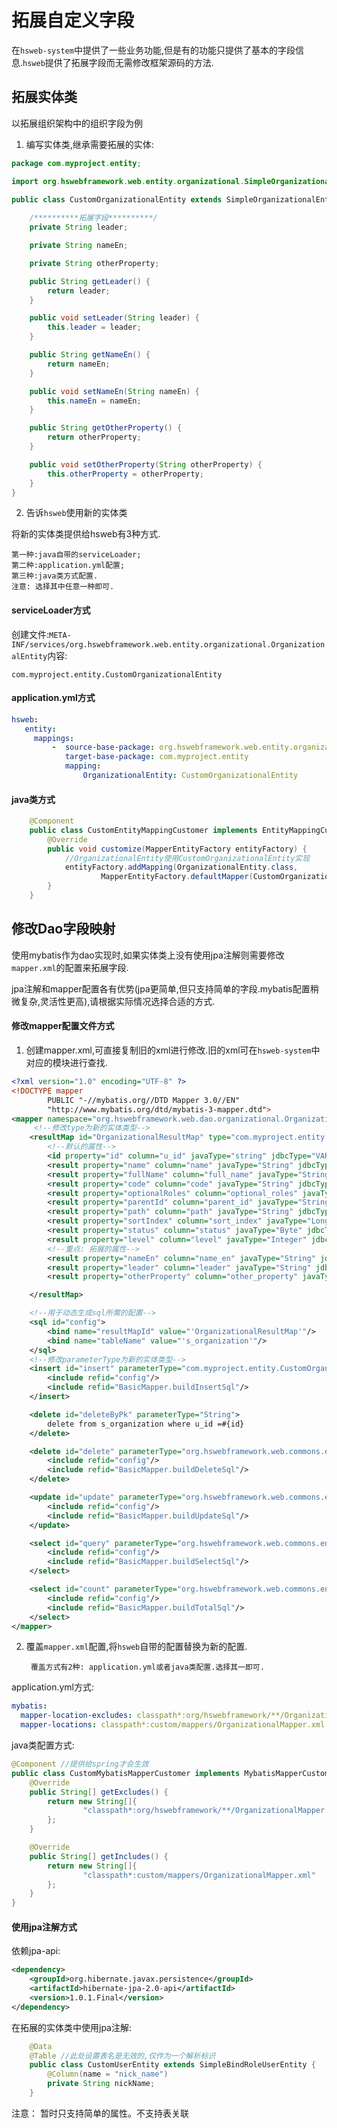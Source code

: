 # 拓展自定义字段

在`hsweb-system`中提供了一些业务功能,但是有的功能只提供了基本的字段信息.`hsweb`提供了拓展字段而无需修改框架源码的方法.

## 拓展实体类

以拓展组织架构中的组织字段为例

1. 编写实体类,继承需要拓展的实体:
```java
package com.myproject.entity;

import org.hswebframework.web.entity.organizational.SimpleOrganizationalEntity;

public class CustomOrganizationalEntity extends SimpleOrganizationalEntity {
    
    /**********拓展字段**********/
    private String leader;

    private String nameEn;

    private String otherProperty;

    public String getLeader() {
        return leader;
    }

    public void setLeader(String leader) {
        this.leader = leader;
    }

    public String getNameEn() {
        return nameEn;
    }

    public void setNameEn(String nameEn) {
        this.nameEn = nameEn;
    }

    public String getOtherProperty() {
        return otherProperty;
    }

    public void setOtherProperty(String otherProperty) {
        this.otherProperty = otherProperty;
    }
}
```

2. 告诉`hsweb`使用新的实体类

将新的实体类提供给hsweb有3种方式.

    第一种:java自带的serviceLoader;
    第二种:application.yml配置;
    第三种:java类方式配置.
    注意: 选择其中任意一种即可.

#### serviceLoader方式

创建文件:`META-INF/services/org.hswebframework.web.entity.organizational.OrganizationalEntity`内容:

```text
com.myproject.entity.CustomOrganizationalEntity
```

#### application.yml方式

```yaml
hsweb: 
   entity:
     mappings:
         -  source-base-package: org.hswebframework.web.entity.organizational
            target-base-package: com.myproject.entity
            mapping:
                OrganizationalEntity: CustomOrganizationalEntity
```

#### java类方式
```java
    @Component
    public class CustomEntityMappingCustomer implements EntityMappingCustomer {
        @Override
        public void customize(MapperEntityFactory entityFactory) {
            //OrganizationalEntity使用CustomOrganizationalEntity实现
            entityFactory.addMapping(OrganizationalEntity.class,
                    MapperEntityFactory.defaultMapper(CustomOrganizationalEntity.class));
        }
    }

```

##  修改Dao字段映射

使用mybatis作为dao实现时,如果实体类上没有使用jpa注解则需要修改`mapper.xml`的配置来拓展字段.

jpa注解和mapper配置各有优势(jpa更简单,但只支持简单的字段.mybatis配置稍微复杂,灵活性更高),请根据实际情况选择合适的方式.

#### 修改mapper配置文件方式

1. 创建mapper.xml,可直接复制旧的xml进行修改.旧的xml可在`hsweb-system`中对应的模块进行查找.

```xml
<?xml version="1.0" encoding="UTF-8" ?>
<!DOCTYPE mapper
        PUBLIC "-//mybatis.org//DTD Mapper 3.0//EN"
        "http://www.mybatis.org/dtd/mybatis-3-mapper.dtd">
<mapper namespace="org.hswebframework.web.dao.organizational.OrganizationalDao">
     <!--修改type为新的实体类型-->
    <resultMap id="OrganizationalResultMap" type="com.myproject.entity.CustomOrganizationalEntity">
        <!--默认的属性-->
        <id property="id" column="u_id" javaType="string" jdbcType="VARCHAR"/>
        <result property="name" column="name" javaType="String" jdbcType="VARCHAR"/>
        <result property="fullName" column="full_name" javaType="String" jdbcType="VARCHAR"/>
        <result property="code" column="code" javaType="String" jdbcType="VARCHAR"/>
        <result property="optionalRoles" column="optional_roles" javaType="java.util.List" jdbcType="CLOB"/>
        <result property="parentId" column="parent_id" javaType="String" jdbcType="VARCHAR"/>
        <result property="path" column="path" javaType="String" jdbcType="VARCHAR"/>
        <result property="sortIndex" column="sort_index" javaType="Long" jdbcType="DECIMAL"/>
        <result property="status" column="status" javaType="Byte" jdbcType="DECIMAL"/>
        <result property="level" column="level" javaType="Integer" jdbcType="DECIMAL"/>
        <!--重点: 拓展的属性-->
        <result property="nameEn" column="name_en" javaType="String" jdbcType="VARCHAR"/>
        <result property="leader" column="leader" javaType="String" jdbcType="VARCHAR"/>
        <result property="otherProperty" column="other_property" javaType="String" jdbcType="VARCHAR"/>

    </resultMap>

    <!--用于动态生成sql所需的配置-->
    <sql id="config">
        <bind name="resultMapId" value="'OrganizationalResultMap'"/>
        <bind name="tableName" value="'s_organization'"/>
    </sql>
    <!--修改parameterType为新的实体类型-->
    <insert id="insert" parameterType="com.myproject.entity.CustomOrganizationalEntity">
        <include refid="config"/>
        <include refid="BasicMapper.buildInsertSql"/>
    </insert>

    <delete id="deleteByPk" parameterType="String">
        delete from s_organization where u_id =#{id}
    </delete>

    <delete id="delete" parameterType="org.hswebframework.web.commons.entity.Entity">
        <include refid="config"/>
        <include refid="BasicMapper.buildDeleteSql"/>
    </delete>

    <update id="update" parameterType="org.hswebframework.web.commons.entity.Entity">
        <include refid="config"/>
        <include refid="BasicMapper.buildUpdateSql"/>
    </update>

    <select id="query" parameterType="org.hswebframework.web.commons.entity.Entity" resultMap="OrganizationalResultMap">
        <include refid="config"/>
        <include refid="BasicMapper.buildSelectSql"/>
    </select>

    <select id="count" parameterType="org.hswebframework.web.commons.entity.Entity" resultType="int">
        <include refid="config"/>
        <include refid="BasicMapper.buildTotalSql"/>
    </select>
</mapper>
```

2. 覆盖`mapper.xml`配置,将`hsweb`自带的配置替换为新的配置.

        覆盖方式有2种: application.yml或者java类配置.选择其一即可.

application.yml方式:

```yaml
mybatis:
  mapper-location-excludes: classpath*:org/hswebframework/**/OrganizationalMapper.xml #不加载的xml
  mapper-locations: classpath*:custom/mappers/OrganizationalMapper.xml
```

java类配置方式:
```java
@Component //提供给spring才会生效
public class CustomMybatisMapperCustomer implements MybatisMapperCustomer {
    @Override
    public String[] getExcludes() {
        return new String[]{
                "classpath*:org/hswebframework/**/OrganizationalMapper.xml"
        };
    }

    @Override
    public String[] getIncludes() {
        return new String[]{
                "classpath*:custom/mappers/OrganizationalMapper.xml"
        };
    }
}
```

#### 使用jpa注解方式

依赖jpa-api:
```xml
<dependency>
    <groupId>org.hibernate.javax.persistence</groupId>
    <artifactId>hibernate-jpa-2.0-api</artifactId>
    <version>1.0.1.Final</version>
</dependency>
```

在拓展的实体类中使用jpa注解:
```java
    @Data
    @Table //此处设置表名是无效的,仅作为一个解析标识
    public class CustomUserEntity extends SimpleBindRoleUserEntity {
        @Column(name = "nick_name")
        private String nickName;
    }
```
注意： 暂时只支持简单的属性。不支持表关联

